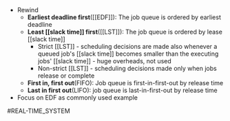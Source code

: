 * Rewind
	* **Earliest deadline first**([[EDF]]): The job queue is ordered by earliest deadline 
	* **Least [[slack time]] first**([[LST]]): The job queue is ordered by lease [[slack time]]
		* Strict [[LST]] - scheduling decisions are made also whenever a queued job's [[slack time]] becomes smaller than the executing jobs' [[slack time]] - huge overheads, not used
		* Non-strict [[LST]] - scheduling decisions made only when jobs release or complete
	* **First in, first out**(FIFO): Job queue is first-in-first-out by release time
	* **Last in first out**(LIFO): job queue is last-in-first-out by release time
* Focus on EDF as commonly used example

#REAL-TIME_SYSTEM 